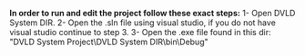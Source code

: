 **In order to run and edit the project follow these exact steps:**
	1- Open DVLD System DIR.
	2- Open the .sln file using visual studio, if you do not have visual studio continue to step 3.
	3- Open the .exe file found in this dir: "DVLD System Project\DVLD System DIR\bin\Debug"
